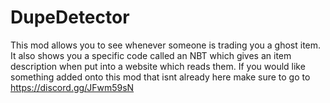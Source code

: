 # DupeDetector
This mod allows you to see whenever someone is trading you a ghost item. It also shows you a specific code called an NBT which gives an item description when put into a website which reads them.
If you would like something added onto this mod that isnt already here make sure to go to https://discord.gg/JFwm59sN
